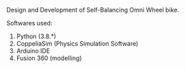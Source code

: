 Design and Development of Self-Balancing Omni Wheel bike.

Softwares used:
1. Python (3.8.*)
2. CoppeliaSim (Physics Simulation Software)
3. Arduino IDE
4. Fusion 360 (modelling)
